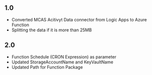 ## 1.0
- Converted MCAS Acitivyt Data connector from Logic Apps to Azure Function
- Splitting the data if it is more than 25MB

## 2.0
- Function Schedule (CRON Expression) as parameter
- Updated StorageAccountName and KeyVaultName
- Updated Path for Function Package
